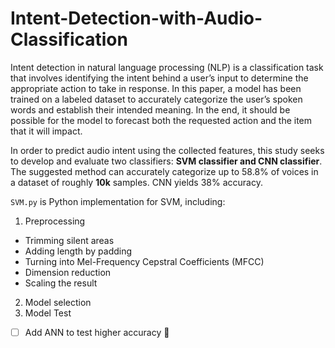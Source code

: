 # Intent-Detection-with-Audio-Classification

Intent detection in natural language processing (NLP) is a classification task that involves identifying the intent behind a user’s input to determine the appropriate action to take in response. In this paper, a model has been trained on a labeled dataset to accurately categorize the user’s spoken words and establish their intended meaning. In the end, it should be possible for the model to forecast both the requested action and the item that it will impact. 

In order to predict audio intent using the collected features, this study seeks to develop and evaluate two classifiers: **SVM classifier and CNN classifier**.
 The suggested method can accurately categorize up to 58.8% of voices in a dataset of roughly **10k** samples. CNN yields 38% accuracy.

```SVM.py``` is Python implementation for SVM, including:

1. Preprocessing
  - Trimming silent areas
  - Adding length by padding
  - Turning into Mel-Frequency Cepstral Coefficients (MFCC)
  - Dimension reduction
  - Scaling the result
2. Model selection
3. Model Test

- [ ] Add ANN to test higher accuracy :tada:
